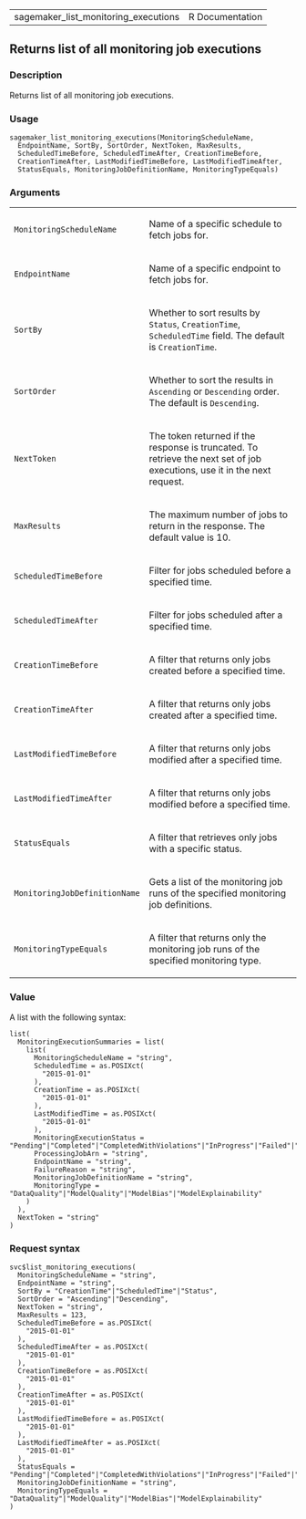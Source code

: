<table style="width: 100%;">
<tbody>
<tr class="odd">
<td>sagemaker_list_monitoring_executions</td>
<td style="text-align: right;">R Documentation</td>
</tr>
</tbody>
</table>

## Returns list of all monitoring job executions

### Description

Returns list of all monitoring job executions.

### Usage

    sagemaker_list_monitoring_executions(MonitoringScheduleName,
      EndpointName, SortBy, SortOrder, NextToken, MaxResults,
      ScheduledTimeBefore, ScheduledTimeAfter, CreationTimeBefore,
      CreationTimeAfter, LastModifiedTimeBefore, LastModifiedTimeAfter,
      StatusEquals, MonitoringJobDefinitionName, MonitoringTypeEquals)

### Arguments

<table>
<colgroup>
<col style="width: 35%" />
<col style="width: 65%" />
</colgroup>
<tbody>
<tr class="odd">
<td><code
id="sagemaker_list_monitoring_executions_:_MonitoringScheduleName">MonitoringScheduleName</code></td>
<td><p>Name of a specific schedule to fetch jobs for.</p></td>
</tr>
<tr class="even">
<td><code
id="sagemaker_list_monitoring_executions_:_EndpointName">EndpointName</code></td>
<td><p>Name of a specific endpoint to fetch jobs for.</p></td>
</tr>
<tr class="odd">
<td><code
id="sagemaker_list_monitoring_executions_:_SortBy">SortBy</code></td>
<td><p>Whether to sort results by <code>Status</code>,
<code>CreationTime</code>, <code>ScheduledTime</code> field. The default
is <code>CreationTime</code>.</p></td>
</tr>
<tr class="even">
<td><code
id="sagemaker_list_monitoring_executions_:_SortOrder">SortOrder</code></td>
<td><p>Whether to sort the results in <code>Ascending</code> or
<code>Descending</code> order. The default is
<code>Descending</code>.</p></td>
</tr>
<tr class="odd">
<td><code
id="sagemaker_list_monitoring_executions_:_NextToken">NextToken</code></td>
<td><p>The token returned if the response is truncated. To retrieve the
next set of job executions, use it in the next request.</p></td>
</tr>
<tr class="even">
<td><code
id="sagemaker_list_monitoring_executions_:_MaxResults">MaxResults</code></td>
<td><p>The maximum number of jobs to return in the response. The default
value is 10.</p></td>
</tr>
<tr class="odd">
<td><code
id="sagemaker_list_monitoring_executions_:_ScheduledTimeBefore">ScheduledTimeBefore</code></td>
<td><p>Filter for jobs scheduled before a specified time.</p></td>
</tr>
<tr class="even">
<td><code
id="sagemaker_list_monitoring_executions_:_ScheduledTimeAfter">ScheduledTimeAfter</code></td>
<td><p>Filter for jobs scheduled after a specified time.</p></td>
</tr>
<tr class="odd">
<td><code
id="sagemaker_list_monitoring_executions_:_CreationTimeBefore">CreationTimeBefore</code></td>
<td><p>A filter that returns only jobs created before a specified
time.</p></td>
</tr>
<tr class="even">
<td><code
id="sagemaker_list_monitoring_executions_:_CreationTimeAfter">CreationTimeAfter</code></td>
<td><p>A filter that returns only jobs created after a specified
time.</p></td>
</tr>
<tr class="odd">
<td><code
id="sagemaker_list_monitoring_executions_:_LastModifiedTimeBefore">LastModifiedTimeBefore</code></td>
<td><p>A filter that returns only jobs modified after a specified
time.</p></td>
</tr>
<tr class="even">
<td><code
id="sagemaker_list_monitoring_executions_:_LastModifiedTimeAfter">LastModifiedTimeAfter</code></td>
<td><p>A filter that returns only jobs modified before a specified
time.</p></td>
</tr>
<tr class="odd">
<td><code
id="sagemaker_list_monitoring_executions_:_StatusEquals">StatusEquals</code></td>
<td><p>A filter that retrieves only jobs with a specific
status.</p></td>
</tr>
<tr class="even">
<td><code
id="sagemaker_list_monitoring_executions_:_MonitoringJobDefinitionName">MonitoringJobDefinitionName</code></td>
<td><p>Gets a list of the monitoring job runs of the specified
monitoring job definitions.</p></td>
</tr>
<tr class="odd">
<td><code
id="sagemaker_list_monitoring_executions_:_MonitoringTypeEquals">MonitoringTypeEquals</code></td>
<td><p>A filter that returns only the monitoring job runs of the
specified monitoring type.</p></td>
</tr>
</tbody>
</table>

### Value

A list with the following syntax:

    list(
      MonitoringExecutionSummaries = list(
        list(
          MonitoringScheduleName = "string",
          ScheduledTime = as.POSIXct(
            "2015-01-01"
          ),
          CreationTime = as.POSIXct(
            "2015-01-01"
          ),
          LastModifiedTime = as.POSIXct(
            "2015-01-01"
          ),
          MonitoringExecutionStatus = "Pending"|"Completed"|"CompletedWithViolations"|"InProgress"|"Failed"|"Stopping"|"Stopped",
          ProcessingJobArn = "string",
          EndpointName = "string",
          FailureReason = "string",
          MonitoringJobDefinitionName = "string",
          MonitoringType = "DataQuality"|"ModelQuality"|"ModelBias"|"ModelExplainability"
        )
      ),
      NextToken = "string"
    )

### Request syntax

    svc$list_monitoring_executions(
      MonitoringScheduleName = "string",
      EndpointName = "string",
      SortBy = "CreationTime"|"ScheduledTime"|"Status",
      SortOrder = "Ascending"|"Descending",
      NextToken = "string",
      MaxResults = 123,
      ScheduledTimeBefore = as.POSIXct(
        "2015-01-01"
      ),
      ScheduledTimeAfter = as.POSIXct(
        "2015-01-01"
      ),
      CreationTimeBefore = as.POSIXct(
        "2015-01-01"
      ),
      CreationTimeAfter = as.POSIXct(
        "2015-01-01"
      ),
      LastModifiedTimeBefore = as.POSIXct(
        "2015-01-01"
      ),
      LastModifiedTimeAfter = as.POSIXct(
        "2015-01-01"
      ),
      StatusEquals = "Pending"|"Completed"|"CompletedWithViolations"|"InProgress"|"Failed"|"Stopping"|"Stopped",
      MonitoringJobDefinitionName = "string",
      MonitoringTypeEquals = "DataQuality"|"ModelQuality"|"ModelBias"|"ModelExplainability"
    )
